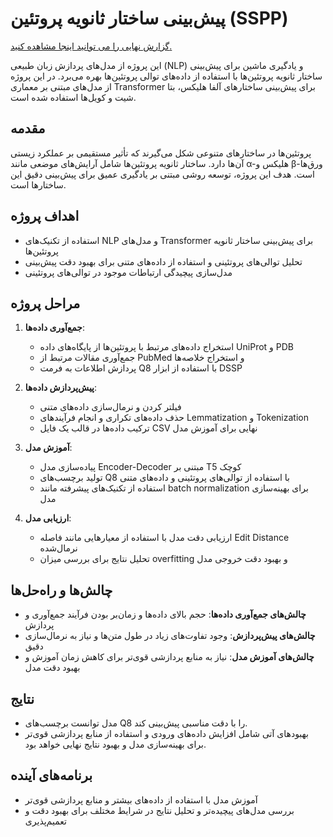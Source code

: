 # پیش‌بینی ساختار ثانویه پروتئین (SSPP)

[گزارش نهایی را می توانید اینجا مشاهده کنید.](report/report.pdf)

این پروژه از مدل‌های پردازش زبان طبیعی (NLP) و یادگیری ماشین برای پیش‌بینی ساختار ثانویه پروتئین‌ها با استفاده از داده‌های توالی پروتئین‌ها بهره می‌برد. در این پروژه از مدل‌های مبتنی بر معماری Transformer برای پیش‌بینی ساختارهای آلفا هلیکس، بتا شیت و کویل‌ها استفاده شده است.

## مقدمه
پروتئین‌ها در ساختارهای متنوعی شکل می‌گیرند که تأثیر مستقیمی بر عملکرد زیستی آن‌ها دارد. ساختار ثانویه پروتئین‌ها شامل آرایش‌های موضعی مانند α-هلیکس و β-ورق‌ها است. هدف این پروژه، توسعه روشی مبتنی بر یادگیری عمیق برای پیش‌بینی دقیق این ساختارها است.

## اهداف پروژه
- استفاده از تکنیک‌های NLP و مدل‌های Transformer برای پیش‌بینی ساختار ثانویه پروتئین‌ها
- تحلیل توالی‌های پروتئینی و استفاده از داده‌های متنی برای بهبود دقت پیش‌بینی
- مدل‌سازی پیچیدگی ارتباطات موجود در توالی‌های پروتئینی

## مراحل پروژه
1. **جمع‌آوری داده‌ها**:
   - استخراج داده‌های مرتبط با پروتئین‌ها از پایگاه‌های داده UniProt و PDB
   - جمع‌آوری مقالات مرتبط از PubMed و استخراج خلاصه‌ها
   - پردازش اطلاعات به فرمت Q8 با استفاده از ابزار DSSP

2. **پیش‌پردازش داده‌ها**:
   - فیلتر کردن و نرمال‌سازی داده‌های متنی
   - حذف داده‌های تکراری و انجام فرآیندهای Lemmatization و Tokenization
   - ترکیب داده‌ها در قالب یک فایل CSV نهایی برای آموزش مدل

3. **آموزش مدل**:
   - پیاده‌سازی مدل Encoder-Decoder مبتنی بر T5 کوچک
   - تولید برچسب‌های Q8 با استفاده از توالی‌های پروتئینی و داده‌های متنی
   - استفاده از تکنیک‌های پیشرفته مانند batch normalization برای بهینه‌سازی مدل

4. **ارزیابی مدل**:
   - ارزیابی دقت مدل با استفاده از معیارهایی مانند فاصله Edit Distance نرمال‌شده
   - تحلیل نتایج برای بررسی میزان overfitting و بهبود دقت خروجی مدل

## چالش‌ها و راه‌حل‌ها
- **چالش‌های جمع‌آوری داده‌ها**: حجم بالای داده‌ها و زمان‌بر بودن فرآیند جمع‌آوری و پردازش
- **چالش‌های پیش‌پردازش**: وجود تفاوت‌های زیاد در طول متن‌ها و نیاز به نرمال‌سازی دقیق
- **چالش‌های آموزش مدل**: نیاز به منابع پردازشی قوی‌تر برای کاهش زمان آموزش و بهبود دقت مدل

## نتایج
- مدل توانست برچسب‌های Q8 را با دقت مناسبی پیش‌بینی کند.
- بهبودهای آتی شامل افزایش داده‌های ورودی و استفاده از منابع پردازشی قوی‌تر برای بهینه‌سازی مدل و بهبود نتایج نهایی خواهد بود.

## برنامه‌های آینده
- آموزش مدل با استفاده از داده‌های بیشتر و منابع پردازشی قوی‌تر
- بررسی مدل‌های پیچیده‌تر و تحلیل نتایج در شرایط مختلف برای بهبود دقت و تعمیم‌پذیری
